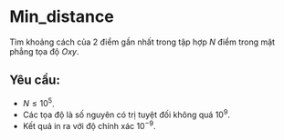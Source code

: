 # Min_distance
Tìm khoảng cách của 2 điểm gần nhất trong tập hợp $N$ điểm trong mặt
phẳng tọa độ $Oxy$.
## Yêu cầu:
* $N\leq 10^5$.
* Các tọa độ là số nguyên có trị tuyệt đối không quá $10^9$.
* Kết quả in ra với độ chính xác $10^{-9}$.
